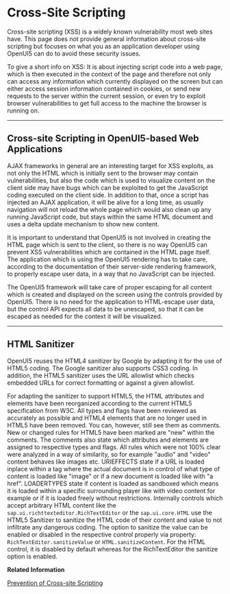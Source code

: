 <!-- loio91f0bd316f4d1014b6dd926db0e91070 -->

# Cross-Site Scripting

Cross-site scripting \(XSS\) is a widely known vulnerability most web sites have. This page does not provide general information about cross-site scripting but focuses on what you as an application developer using OpenUI5 can do to avoid these security issues.

To give a short info on XSS: It is about injecting script code into a web page, which is then executed in the context of the page and therefore not only can access any information which currently displayed on the screen but can either access session information contained in cookies, or send new requests to the server within the current session, or even try to exploit browser vulnerabilities to get full access to the machine the browser is running on.

***

<a name="loio91f0bd316f4d1014b6dd926db0e91070__section_04390290F9604EFFB4DB3019FA3E9F73"/>

## Cross-site Scripting in OpenUI5-based Web Applications

AJAX frameworks in general are an interesting target for XSS exploits, as not only the HTML which is initially sent to the browser may contain vulnerabilities, but also the code which is used to visualize content on the client side may have bugs which can be exploited to get the JavaScript coding executed on the client side. In addition to that, once a script has injected an AJAX application, it will be alive for a long time, as usually navigation will not reload the whole page which would also clean up any running JavaScript code, but stays within the same HTML document and uses a delta update mechanism to show new content.

It is important to understand that OpenUI5 is not involved in creating the HTML page which is sent to the client, so there is no way OpenUI5 can prevent XSS vulnerabilities which are contained in the HTML page itself. The application which is using the OpenUI5 rendering has to take care, according to the documentation of their server-side rendering framework, to properly escape user data, in a way that no JavaScript can be injected.

The OpenUI5 framework will take care of proper escaping for all content which is created and displayed on the screen using the controls provided by OpenUI5. There is no need for the application to HTML-escape user data, but the control API expects all data to be unescaped, so that it can be escaped as needed for the context it will be visualized.

***

<a name="loio91f0bd316f4d1014b6dd926db0e91070__section_fdr_tzl_xcb"/>

## HTML Sanitizer

OpenUI5 reuses the HTML4 sanitizer by Google by adapting it for the use of HTML5 coding. The Google sanitizer also supports CSS3 coding. In addition, the HTML5 sanitizer uses the URL allowlist which checks embedded URLs for correct formatting or against a given allowlist.

For adapting the sanitizer to support HTML5, the HTML attributes and elements have been reorganized according to the current HTML5 specification from W3C. All types and flags have been reviewed as accurately as possible and HTML4 elements that are no longer used in HTML5 have been removed. You can, however, still see them as comments. New or changed rules for HTML5 have been marked are "new" within the comments. The comments also state which attributes and elements are assigned to respective types and flags. All rules which were not 100% clear were analyzed in a way of similarity, so for example "audio" and "video" content behaves like images etc. URIEFFECTS state if a URL is loaded inplace within a tag where the actual document is in control of what type of content is loaded like "image" or if a new document is loaded like with "a href". LOADERTYPES state if content is loaded as sandboxed which means it is loaded within a specific surrounding player like with video content for example or if it is loaded freely without restrictions. Internally controls which accept arbitrary HTML content like the `sap.ui.richttexteditor.RichTextEditor` or the `sap.ui.core.HTML` use the HTML5 Sanitizer to sanitize the HTML code of their content and value to not infiltrate any dangerous coding. The option to sanitize the value can be enabled or disabled in the respective control properly via property: `RichTextEditor.sanitizeValue` or `HTML.sanitizeContent`. For the HTML control, it is disabled by default whereas for the RichTextEditor the sanitize option is enabled.

**Related Information**  


[Prevention of Cross-site Scripting](../07_Developing_Controls/prevention-of-cross-site-scripting-4de64e2.md "Cross-site scripting (XSS) can be prevented by ensuring that it is not possible to inject script code into an application page that runs in a browser.")

